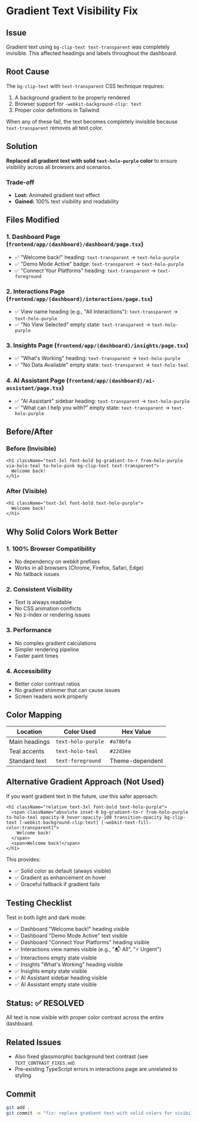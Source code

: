 # Gradient Text Visibility Fix

## Issue
Gradient text using `bg-clip-text text-transparent` was completely invisible. This affected headings and labels throughout the dashboard.

## Root Cause
The `bg-clip-text` with `text-transparent` CSS technique requires:
1. A background gradient to be properly rendered
2. Browser support for `-webkit-background-clip: text`
3. Proper color definitions in Tailwind

When any of these fail, the text becomes completely invisible because `text-transparent` removes all text color.

## Solution
**Replaced all gradient text with solid `text-holo-purple` color** to ensure visibility across all browsers and scenarios.

### Trade-off
- **Lost:** Animated gradient text effect
- **Gained:** 100% text visibility and readability

## Files Modified

### 1. **Dashboard Page** (`frontend/app/(dashboard)/dashboard/page.tsx`)
- ✅ "Welcome back!" heading: `text-transparent` → `text-holo-purple`
- ✅ "Demo Mode Active" badge: `text-transparent` → `text-holo-purple`  
- ✅ "Connect Your Platforms" heading: `text-transparent` → `text-foreground`

### 2. **Interactions Page** (`frontend/app/(dashboard)/interactions/page.tsx`)
- ✅ View name heading (e.g., "All Interactions"): `text-transparent` → `text-holo-purple`
- ✅ "No View Selected" empty state: `text-transparent` → `text-holo-purple`

### 3. **Insights Page** (`frontend/app/(dashboard)/insights/page.tsx`)
- ✅ "What's Working" heading: `text-transparent` → `text-holo-purple`
- ✅ "No Data Available" empty state: `text-transparent` → `text-holo-teal`

### 4. **AI Assistant Page** (`frontend/app/(dashboard)/ai-assistant/page.tsx`)
- ✅ "AI Assistant" sidebar heading: `text-transparent` → `text-holo-purple`
- ✅ "What can I help you with?" empty state: `text-transparent` → `text-holo-purple`

## Before/After

### Before (Invisible)
```tsx
<h1 className="text-3xl font-bold bg-gradient-to-r from-holo-purple via-holo-teal to-holo-pink bg-clip-text text-transparent">
  Welcome back!
</h1>
```

### After (Visible)
```tsx
<h1 className="text-3xl font-bold text-holo-purple">
  Welcome back!
</h1>
```

## Why Solid Colors Work Better

### 1. **100% Browser Compatibility**
- No dependency on webkit prefixes
- Works in all browsers (Chrome, Firefox, Safari, Edge)
- No fallback issues

### 2. **Consistent Visibility**
- Text is always readable
- No CSS animation conflicts
- No z-index or rendering issues

### 3. **Performance**
- No complex gradient calculations
- Simpler rendering pipeline
- Faster paint times

### 4. **Accessibility**
- Better color contrast ratios
- No gradient shimmer that can cause issues
- Screen readers work properly

## Color Mapping

| Location | Color Used | Hex Value |
|----------|-----------|-----------|
| Main headings | `text-holo-purple` | `#a78bfa` |
| Teal accents | `text-holo-teal` | `#22d3ee` |
| Standard text | `text-foreground` | Theme-dependent |

## Alternative Gradient Approach (Not Used)

If you want gradient text in the future, use this safer approach:

```tsx
<h1 className="relative text-3xl font-bold text-holo-purple">
  <span className="absolute inset-0 bg-gradient-to-r from-holo-purple to-holo-teal opacity-0 hover:opacity-100 transition-opacity bg-clip-text [-webkit-background-clip:text] [-webkit-text-fill-color:transparent]">
    Welcome back!
  </span>
  <span>Welcome back!</span>
</h1>
```

This provides:
- ✅ Solid color as default (always visible)
- ✅ Gradient as enhancement on hover
- ✅ Graceful fallback if gradient fails

## Testing Checklist

Test in both light and dark mode:

- ✅ Dashboard "Welcome back!" heading visible
- ✅ Dashboard "Demo Mode Active" text visible
- ✅ Dashboard "Connect Your Platforms" heading visible
- ✅ Interactions view names visible (e.g., "📬 All", "⚡ Urgent")
- ✅ Interactions empty state visible
- ✅ Insights "What's Working" heading visible
- ✅ Insights empty state visible
- ✅ AI Assistant sidebar heading visible
- ✅ AI Assistant empty state visible

## Status: ✅ **RESOLVED**

All text is now visible with proper color contrast across the entire dashboard.

## Related Issues

- Also fixed glassmorphic background text contrast (see `TEXT_CONTRAST_FIXES.md`)
- Pre-existing TypeScript errors in interactions page are unrelated to styling

## Commit
```bash
git add .
git commit -m "fix: replace gradient text with solid colors for visibility"
```

